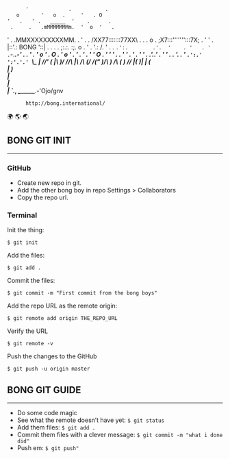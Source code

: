 
    
     
          '             .           .
       o       '   o  .     '   . O
    '   .   ' .   _____  '    .      .
     .     .   .mMMMMMMMm.  '  o  '   .
   '   .     .MMXXXXXXXXXMM.    .   ' 
  .       . /XX77:::::::77XX\ .   .   .
     o  .  ;X7:::''''''':::7X;   .  '
    '    . |::'.: BONG    '::| .   .  .
       .   ;:.:.            :;. o   .
    '     . \'.:            /.    '   .
       .     `.':.        .'.  '    .
     '   . '  .`-._____.-'   .  . '  .
      ' o   '  .   O   .   '  o    '
       . ' .  ' . '  ' O   . '  '   '
        . .   '    '  .  '   . '  '
         . .'..' . ' ' . . '.  . '
          `.':.'        ':'.'.'
            `\\_  |     _//'
              \(  |\    )/
              //\ |_\  /\\
             (/ /\(" )/\ \)
              \/\ (  ) /\/
                 |(  )|
                 | \( \
                 |  )  \
                 |      \
                 |       \
                 |        `.__,
                 \_________.-'Ojo/gnv
    
          http://bong.international/
    


:earth_africa: :earth_americas: :earth_asia:

##  BONG GIT INIT
----

### GitHub

* Create new repo in git.
* Add the other bong boy in repo Settings > Collaborators
* Copy the repo url.


### Terminal

Init the thing:

```
$ git init
```

Add the files:

```
$ git add .
```

Commit the files:

```
$ git commit -m "First commit from the bong boys"
```

Add the repo URL as the remote origin:

```
$ git remote add origin THE_REPO_URL
```

Verify the URL

```
$ git remote -v
```

Push the changes to the GitHub

```
$ git push -u origin master
```

## BONG GIT GUIDE
----

* Do some code magic
* See what the remote doesn’t have yet: `$ git status`
* Add them files: `$ git add .`
* Commit them files with a clever message: `$ git commit -m "what i done did"`
* Push em: `$ git push"`
